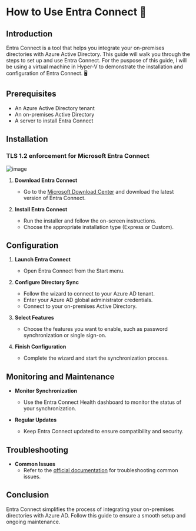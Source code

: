 # How to Use Entra Connect 🔌

## Introduction
Entra Connect is a tool that helps you integrate your on-premises directories with Azure Active Directory. This guide will walk you through the steps to set up and use Entra Connect. For the puspose of this guide, I will be using a virtual machine in Hyper-V to demonstrate the installation and configuration of Entra Connect. 🖥️

## Prerequisites
- An Azure Active Directory tenant
- An on-premises Active Directory
- A server to install Entra Connect

## Installation

### TLS 1.2 enforcement for Microsoft Entra Connect
![image](https://github.com/user-attachments/assets/59fa7bb3-fbdd-4173-9c18-858b66d2f1ac)


1. **Download Entra Connect**
    - Go to the [Microsoft Download Center](https://www.microsoft.com/en-us/download) and download the latest version of Entra Connect.

2. **Install Entra Connect**
    - Run the installer and follow the on-screen instructions.
    - Choose the appropriate installation type (Express or Custom).

## Configuration

1. **Launch Entra Connect**
    - Open Entra Connect from the Start menu.

2. **Configure Directory Sync**
    - Follow the wizard to connect to your Azure AD tenant.
    - Enter your Azure AD global administrator credentials.
    - Connect to your on-premises Active Directory.

3. **Select Features**
    - Choose the features you want to enable, such as password synchronization or single sign-on.

4. **Finish Configuration**
    - Complete the wizard and start the synchronization process.

## Monitoring and Maintenance

- **Monitor Synchronization**
  - Use the Entra Connect Health dashboard to monitor the status of your synchronization.
  
- **Regular Updates**
  - Keep Entra Connect updated to ensure compatibility and security.

## Troubleshooting

- **Common Issues**
  - Refer to the [official documentation](https://docs.microsoft.com/en-us/azure/active-directory/hybrid/how-to-connect-install-prerequisites) for troubleshooting common issues.

## Conclusion
Entra Connect simplifies the process of integrating your on-premises directories with Azure AD. Follow this guide to ensure a smooth setup and ongoing maintenance.
